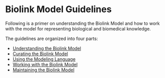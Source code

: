 # Biolink Model Guidelines

Following is a primer on understanding the Biolink Model and how to work with the model for representing biological and biomedical knowledge.

The guidelines are organized into four parts:
- [Understanding the Biolink Model](understanding-the-model.md)
- [Curating the Biolink Model](curating-the-model.md)
- [Using the Modeling Language](using-the-modeling-language.md)
- [Working with the Biolink Model](working-with-the-model.md)
- [Maintaining the Biolink Model](maintaining-the-model.md)

